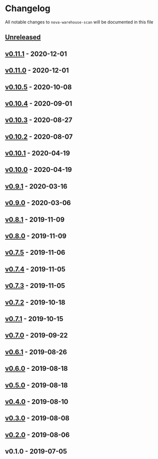 # Changelog

All notable changes to `nova-warehouse-scan` will be documented in this file

## [Unreleased]

## [v0.11.1] - 2020-12-01

## [v0.11.0] - 2020-12-01

## [v0.10.5] - 2020-10-08

## [v0.10.4] - 2020-09-01

## [v0.10.3] - 2020-08-27

## [v0.10.2] - 2020-08-07

## [v0.10.1] - 2020-04-19

## [v0.10.0] - 2020-04-19

## [v0.9.1] - 2020-03-16

## [v0.9.0] - 2020-03-06

## [v0.8.1] - 2019-11-09

## [v0.8.0] - 2019-11-09

## [v0.7.5] - 2019-11-06

## [v0.7.4] - 2019-11-05

## [v0.7.3] - 2019-11-05

## [v0.7.2] - 2019-10-18

## [v0.7.1] - 2019-10-15

## [v0.7.0] - 2019-09-22

## [v0.6.1] - 2019-08-26

## [v0.6.0] - 2019-08-18

## [v0.5.0] - 2019-08-18

## [v0.4.0] - 2019-08-10

## [v0.3.0] - 2019-08-08

## [v0.2.0] - 2019-08-06

## v0.1.0 - 2019-07-05

[Unreleased]: https://github.com/mvdnbrk/nova-warehouse-scan/compare/v0.11.1...HEAD
[v0.11.1]: https://github.com/mvdnbrk/nova-warehouse-scan/compare/v0.11.0...v0.11.1
[v0.11.0]: https://github.com/mvdnbrk/nova-warehouse-scan/compare/v0.10.5...v0.11.0
[v0.10.5]: https://github.com/mvdnbrk/nova-warehouse-scan/compare/v0.10.4...v0.10.5
[v0.10.4]: https://github.com/mvdnbrk/nova-warehouse-scan/compare/v0.10.3...v0.10.4
[v0.10.3]: https://github.com/mvdnbrk/nova-warehouse-scan/compare/v0.10.2...v0.10.3
[v0.10.2]: https://github.com/mvdnbrk/nova-warehouse-scan/compare/v0.10.1...v0.10.2
[v0.10.1]: https://github.com/mvdnbrk/nova-warehouse-scan/compare/v0.10.0...v0.10.1
[v0.10.0]: https://github.com/mvdnbrk/nova-warehouse-scan/compare/v0.9.1...v0.10.0
[v0.9.1]: https://github.com/mvdnbrk/nova-warehouse-scan/compare/v0.9.0...v0.9.1
[v0.9.0]: https://github.com/mvdnbrk/nova-warehouse-scan/compare/v0.8.1...v0.9.0
[v0.8.1]: https://github.com/mvdnbrk/nova-warehouse-scan/compare/v0.8.0...v0.8.1
[v0.8.0]: https://github.com/mvdnbrk/nova-warehouse-scan/compare/v0.7.5...v0.8.0
[v0.7.5]: https://github.com/mvdnbrk/nova-warehouse-scan/compare/v0.7.4...v0.7.5
[v0.7.4]: https://github.com/mvdnbrk/nova-warehouse-scan/compare/v0.7.3...v0.7.4
[v0.7.3]: https://github.com/mvdnbrk/nova-warehouse-scan/compare/v0.7.2...v0.7.3
[v0.7.2]: https://github.com/mvdnbrk/nova-warehouse-scan/compare/v0.7.1...v0.7.2
[v0.7.1]: https://github.com/mvdnbrk/nova-warehouse-scan/compare/v0.7.0...v0.7.1
[v0.7.0]: https://github.com/mvdnbrk/nova-warehouse-scan/compare/v0.6.1...v0.7.0
[v0.6.1]: https://github.com/mvdnbrk/nova-warehouse-scan/compare/v0.6.0...v0.6.1
[v0.6.0]: https://github.com/mvdnbrk/nova-warehouse-scan/compare/v0.5.0...v0.6.0
[v0.5.0]: https://github.com/mvdnbrk/nova-warehouse-scan/compare/v0.4.0...v0.5.0
[v0.4.0]: https://github.com/mvdnbrk/nova-warehouse-scan/compare/v0.3.0...v0.4.0
[v0.3.0]: https://github.com/mvdnbrk/nova-warehouse-scan/compare/v0.2.0...v0.3.0
[v0.2.0]: https://github.com/mvdnbrk/nova-warehouse-scan/compare/v0.1.0...v0.2.0
